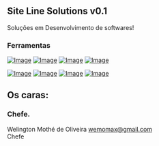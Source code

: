 ## Site Line Solutions v0.1

Soluções em Desenvolvimento de softwares!

### Ferramentas
[![Image](https://lh3.ggpht.com/hWsdM5N7LkZnvYjvRzkfTG_09h7p1RxDXEUWz9RkCXUEXwSB_RHU3ZEURO7NM63c99V_hZmx=w128)](https://linesolutions.com.br)
[![Image](https://beeimg.com/images/v24562259883.png)](https://linesolutions.com.br)
[![Image](https://www.netelip.com/wp-content/uploads/2016/12/n_phpbb.png)](https://linesolutions.com.br)
[![Image](https://image.flaticon.com/icons/png/128/2702/2702641.png)](https://linesolutions.com.br)

[![Image](https://lh3.googleusercontent.com/u1DT1-_6FLTqldVf9fplZoMQ2leaP-Szgej3AuGXOjmUbaTbWWu8OxURE3QtmEgxam20R7yr3Q=w128-h128-e365)](https://linesolutions.com.br)
[![Image](https://s2.glbimg.com/xPHuIAztdX6bqeTYvoLQ8ou3nrM=/0x0:128x128/128x128/s.glbimg.com/po/tt2/f/original/2016/09/12/hangouts.png)](https://linesolutions.com.br)
[![Image](https://cdn.icon-icons.com/icons2/478/PNG/128/facebook_47004.png)](https://linesolutions.com.br)
[![Image](https://image.flaticon.com/icons/png/128/25/25231.png)](https://linesolutions.com.br)
  
  
## Os caras:

### Chefe.
Welington Mothé de Oliveira <wemomax@gmail.com>  
Chefe
